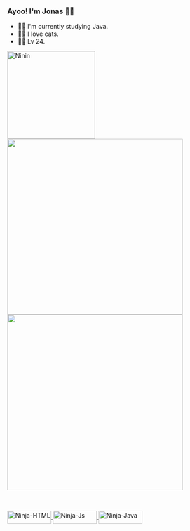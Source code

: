 ### Ayoo! I'm Jonas 🐱‍👤 

- 🐱‍💻 I'm currently studying Java.
- 🐱‍👓 I love cats.
- 🐱‍🐉 Lv 24.
<img align="left" heigth="50" width="200" alt="Ninin" src="https://cdn.discordapp.com/attachments/334391761554112512/875439947035856936/Jo_Programing.png">
 <div>
  <a href="https://github.com/Mystery-Ninja-Dev">
 
  <img  width="400" src="https://github-readme-stats.vercel.app/api/top-langs/?username=mystery-ninja-dev&layout=compact&langs_count=7&theme=merko"/> 
  <img  width="400" src="https://github-readme-stats.vercel.app/api?username=mystery-ninja-dev&show_icons=true&theme=merko&include_all_commits=true&count_private=true"/>
</div>
  
 ##  
  
<div style="display: inline_block"><br>
  <img align="center" alt="Ninja-HTML" height="30" width="100" src="https://img.shields.io/badge/HTML5-E34F26?style=for-the-badge&logo=html5&logoColor=white">
  
  <img align="center" alt="Ninja-Js" height="30" width="100" src="https://img.shields.io/badge/JavaScript-F7DF1E?style=for-the-badge&logo=javascript&logoColor=black"> 
  
  <img align="center" alt="Ninja-Java" height="30" width="100" src="https://img.shields.io/badge/Java-ED8B00?style=for-the-badge&logo=java&logoColor=white">
 </div>
